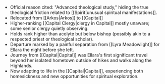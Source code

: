 - Official reason cited: "Advanced theological study," hiding the true theological friction related to [[Spirit|unusual spiritual manifestations]].
- Relocated from [[Arkos|Arkos]] to [[Capital]]
- Higher-ranking [[Capital Clergy|clergy in Capital]] mostly unaware; some senior clergy quietly observing.
- Holds rank higher than acolyte but below bishop (possibly akin to a respected priest or theological scholar).
- Departure marked by a painful separation from [[Lyra Meadowlight]] for Ellara the night before she left.
- Journey from [[Capital|Capital]] was Ellara's first significant travel beyond her isolated hometown outside of hikes and walks along the Highlands.
- Now adapting to life in the [[Capital|Capital]], experiencing both homesickness and new opportunities for spiritual exploration.